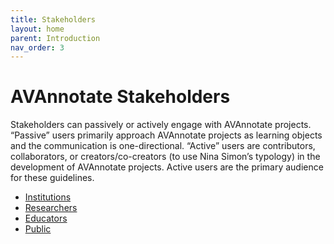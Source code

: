```yaml
---
title: Stakeholders
layout: home
parent: Introduction
nav_order: 3
---
```

# AVAnnotate Stakeholders
Stakeholders can passively or actively engage with AVAnnotate projects. “Passive” users primarily approach AVAnnotate projects as learning objects and the communication is one-directional. “Active” users are contributors, collaborators, or creators/co-creators (to use Nina Simon’s typology) in the development of AVAnnotate projects. Active users are the primary audience for these guidelines.

- [Institutions](https://avannotate.github.io/guidelines/pages/institutions)
- [Researchers](https://avannotate.github.io/guidelines/pages/researchers)
- [Educators](https://avannotate.github.io/guidelines/pages/educators)
- [Public](https://avannotate.github.io/guidelines/pages/public)

